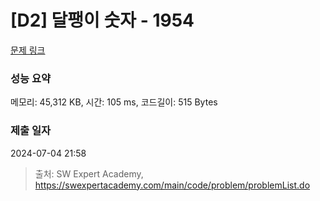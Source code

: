 # [D2] 달팽이 숫자 - 1954 

[문제 링크](https://swexpertacademy.com/main/code/problem/problemDetail.do?contestProbId=AV5PobmqAPoDFAUq) 

### 성능 요약

메모리: 45,312 KB, 시간: 105 ms, 코드길이: 515 Bytes

### 제출 일자

2024-07-04 21:58



> 출처: SW Expert Academy, https://swexpertacademy.com/main/code/problem/problemList.do
